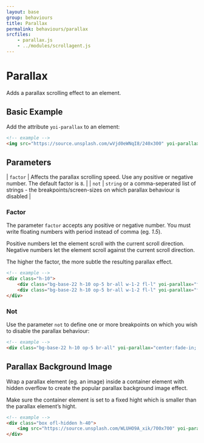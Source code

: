 ```yaml
---
layout: base
group: behaviours
title: Parallax
permalink: behaviours/parallax
srcfiles:
    - parallax.js
    - ../modules/scrollagent.js
---
```


# Parallax

<p class="intro">Adds a parallax scrolling effect to an element.</p>

## Basic Example

Add the attribute `yoi-parallax` to an element:

```html
<!-- example -->
<img src="https://source.unsplash.com/wVjd0eWNqI8/240x300" yoi-parallax />
```

## Parameters

| `factor` | Affects the parallax scrolling speed. Use any positive or negative number. The default factor is `8`.                |
| `not`    | `string` or a comma-seperated list of strings - the breakpoints/screen-sizes on which parallax behaviour is disabled |

### Factor

The parameter `factor` accepts any positive or negative number. You must write floating numbers with period instead of comma (eg. *1.5*).

<p class="hint hint--primary">Positive numbers let the element scroll with the current scroll direction. Negative numbers let the element scroll against the current scroll direction.</p>
<p class="hint hint--primary">The higher the factor, the more subtle the resulting parallax effect.</p>

```html
<!-- example -->
<div class="h-10">
    <div class="bg-base-22 h-10 op-5 br-all w-1-2 fl-l" yoi-parallax="factor:10;"></div>
    <div class="bg-base-22 h-10 op-5 br-all w-1-2 fl-l" yoi-parallax="factor:-10;"></div>
</div>
```

### Not

Use the parameter `not` to define one or more breakpoints on which you wish to disable the parallax behaviour:

```html
<!-- example -->
<div class="bg-base-22 h-10 op-5 br-all" yoi-parallax="center:fade-in; not:small,medium;"></div>
```

## Parallax Background Image

Wrap a parallax element (eg. an image) inside a container element with hidden overflow to create the popular parallax background image effect.

<p class="hint hint--negative">Make sure the container element is set to a fixed hight which is smaller than the parallax element’s hight.</p>

```html
<!-- example -->
<div class="box ofl-hidden h-40">
    <img src="https://source.unsplash.com/WLUHO9A_xik/700x700" yoi-parallax="factor:4;" />
</div>
```
